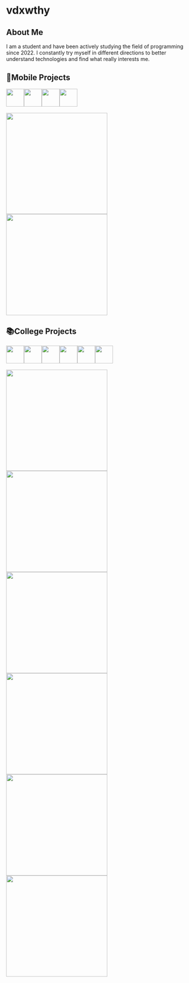 # vdxwthy
## About Me
I am a student and have been actively studying the field of programming since 2022. I constantly try myself in different directions to better understand technologies and find what really interests me.
 <!-- В процессе обучения и практики я успел поработать с различными инструментами и стеком технологий.
На данный момент мой опыт включает:

- **Мобильная разработка:** SwiftUI, Flutter  
- **Создание Telegram-ботов:** Aiogram3  
- **Разработка API:** FastAPI  
- **Парсинг сайтов:** Selenium, BeautifulSoup  
- **Машинное обучение:** Scikit-learn, Pandas, NumPy, Matplotlib, Seaborn, Pymorphy3  
- **Веб-разработка:** HTML, CSS, JS  (В дальнейшем VueJS)
- **Разработка Windows-приложений:** WPF

Помимо этого, я также интересуюсь UI/UX-дизайном — изучаю принципы удобного взаимодействия, работу с цветом, и стремлюсь применять это в собственных проектах, создавая не только функциональные, но и визуально приятные интерфейсы. -->

## 📱Mobile Projects
<div style="display: flex; flex-direction: row;">
    <img src="https://cdn.jsdelivr.net/gh/devicons/devicon@latest/icons/dart/dart-original.svg" height=48px/>
    <img src="https://cdn.jsdelivr.net/gh/devicons/devicon@latest/icons/flutter/flutter-original.svg" height=48px/>
    <img src="https://cdn.jsdelivr.net/gh/devicons/devicon@latest/icons/swift/swift-original.svg" height=48px/>
    <img src="https://cdn.jsdelivr.net/gh/devicons/devicon@latest/icons/supabase/supabase-original.svg" height=48px/>    
</div>

<br>

<div align="left" >
    <a href="https://github.com/vdxwthy/BuyIt">
        <img width="273" src="https://denvercoder1-github-readme-stats.vercel.app/api/pin/?username=vdxwthy&repo=BuyIt&theme=prussian&hide_border=true&show_icons=true">
    </a>
    <a href="https://github.com/vdxwthy/Calculator-Swift">
        <img width="273" src="https://denvercoder1-github-readme-stats.vercel.app/api/pin/?username=vdxwthy&repo=Calculator-Swift&theme=prussian&hide_border=true&show_icons=true">
    </a>
</div>


## 📚College Projects
<div style="display: flex; flex-direction: row;">
    <img src="https://cdn.jsdelivr.net/gh/devicons/devicon@latest/icons/csharp/csharp-original.svg" height=48px/>  
    <img src="https://cdn.jsdelivr.net/gh/devicons/devicon@latest/icons/python/python-original.svg" height=48px/>   
    <img src="https://cdn.jsdelivr.net/gh/devicons/devicon@latest/icons/html5/html5-original.svg" height=48px/>  
    <img src="https://cdn.jsdelivr.net/gh/devicons/devicon@latest/icons/css3/css3-original.svg" height=48px/>  
    <img src="https://cdn.jsdelivr.net/gh/devicons/devicon@latest/icons/javascript/javascript-original.svg" height=48px/>
    <img src="https://cdn.jsdelivr.net/gh/devicons/devicon@latest/icons/php/php-original.svg" height=48px/>
</div>

<br>

<div align="left" >
    <a href="https://github.com/vdxwthy/FoodDash">
        <img width="273" src="https://denvercoder1-github-readme-stats.vercel.app/api/pin/?username=vdxwthy&repo=FoodDash&theme=prussian&hide_border=true&show_icons=true">
    </a>
    <a href="https://github.com/vdxwthy/RandStuff-on-WPF">
        <img width="273" src="https://denvercoder1-github-readme-stats.vercel.app/api/pin/?username=vdxwthy&repo=RandStuff-on-WPF&theme=prussian&hide_border=true&show_icons=true">
    </a>
    <a href="https://github.com/vdxwthy/Gallows-WPF">
        <img width="273" src="https://denvercoder1-github-readme-stats.vercel.app/api/pin/?username=vdxwthy&repo=Gallows-WPF&theme=prussian&hide_border=true&show_icons=true">
    </a>
    <a href="https://github.com/vdxwthy/Calculator-PyQT5">
        <img width="273" src="https://denvercoder1-github-readme-stats.vercel.app/api/pin/?username=vdxwthy&repo=Calculator-PyQT5&theme=prussian&hide_border=true&show_icons=true">
    </a>
     <a href="https://github.com/vdxwthy/Date-calculator-WPF">
        <img width="273" src="https://denvercoder1-github-readme-stats.vercel.app/api/pin/?username=vdxwthy&repo=Date-calculator-WPF&theme=prussian&hide_border=true&show_icons=true">
    </a>
    <a href="https://github.com/vdxwthy/WindowsNotepad">
        <img width="273" src="https://denvercoder1-github-readme-stats.vercel.app/api/pin/?username=vdxwthy&repo=WindowsNotepad&theme=prussian&hide_border=true&show_icons=true">
    </a>
</div>


